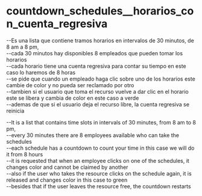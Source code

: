 # countdown_schedules__horarios_con_cuenta_regresiva
--Es una lista que contiene tramos horarios en intervalos de 30 minutos,  de 8 am a 8 pm, <br>
--cada 30 minutos hay disponibles 8 empleados que pueden tomar los horarios <br>
--cada horario tiene una cuenta regresiva para contar su tiempo en este caso lo haremos de 8 horas <br>
--se pide que cuando un empleado haga clic sobre uno de los horarios este cambie de color y no pueda ser reclamado por otro <br>
--tambien si el usuario que toma el recurso vuelve a dar clic en el horario este se libera y cambia de color en este caso a verde <br>
--ademas de que si el usuario deja el recurso libre, la cuenta regresiva se reinicia <br>



--It is a list that contains time slots in intervals of 30 minutes, from 8 am to 8 pm, <br>
--every 30 minutes there are 8 employees available who can take the schedules <br>
--each schedule has a countdown to count your time in this case we will do it from 8 hours <br>
--it is requested that when an employee clicks on one of the schedules, it changes color and cannot be claimed by another <br>
--also if the user who takes the resource clicks on the schedule again, it is released and changes color in this case to green <br>
--besides that if the user leaves the resource free, the countdown restarts <br>
